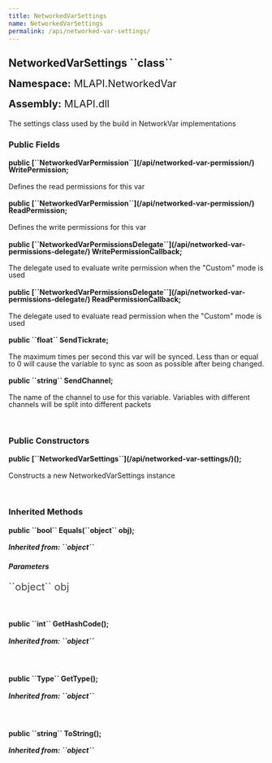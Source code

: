 ```yaml
---
title: NetworkedVarSettings
name: NetworkedVarSettings
permalink: /api/networked-var-settings/
---
```


<div style="line-height: 1;">
	<h2 markdown="1">NetworkedVarSettings ``class``</h2>
	<p style="font-size: 20px;"><b>Namespace:</b> MLAPI.NetworkedVar</p>
	<p style="font-size: 20px;"><b>Assembly:</b> MLAPI.dll</p>
</div>
<p>The settings class used by the build in NetworkVar implementations</p>

<div>
	<h3 markdown="1">Public Fields</h3>
	<div style="line-height: 1;">
		<h4 markdown="1"><b>public [``NetworkedVarPermission``](/api/networked-var-permission/) WritePermission;</b></h4>
		<p>Defines the read permissions for this var</p>
	</div>
	<div style="line-height: 1;">
		<h4 markdown="1"><b>public [``NetworkedVarPermission``](/api/networked-var-permission/) ReadPermission;</b></h4>
		<p>Defines the write permissions for this var</p>
	</div>
	<div style="line-height: 1;">
		<h4 markdown="1"><b>public [``NetworkedVarPermissionsDelegate``](/api/networked-var-permissions-delegate/) WritePermissionCallback;</b></h4>
		<p>The delegate used to evaluate write permission when the "Custom" mode is used</p>
	</div>
	<div style="line-height: 1;">
		<h4 markdown="1"><b>public [``NetworkedVarPermissionsDelegate``](/api/networked-var-permissions-delegate/) ReadPermissionCallback;</b></h4>
		<p>The delegate used to evaluate read permission when the "Custom" mode is used</p>
	</div>
	<div style="line-height: 1;">
		<h4 markdown="1"><b>public ``float`` SendTickrate;</b></h4>
		<p>The maximum times per second this var will be synced.
            Less than or equal to 0 will cause the variable to sync as soon as possible after being changed.</p>
	</div>
	<div style="line-height: 1;">
		<h4 markdown="1"><b>public ``string`` SendChannel;</b></h4>
		<p>The name of the channel to use for this variable.
            Variables with different channels will be split into different packets</p>
	</div>
</div>
<br>
<div>
	<h3>Public Constructors</h3>
	<div style="line-height: 1; ">
		<h4 markdown="1"><b>public [``NetworkedVarSettings``](/api/networked-var-settings/)();</b></h4>
		<p>Constructs a new NetworkedVarSettings instance</p>
	</div>
</div>
<br>
<div>
	<h3 markdown="1">Inherited Methods</h3>
	<div style="line-height: 1;">
		<h4 markdown="1"><b>public ``bool`` Equals(``object`` obj);</b></h4>
		<h5 markdown="1">Inherited from: ``object``</h5>
		<h5><b>Parameters</b></h5>
		<div>
			<p style="font-size: 20px; color: #444;" markdown="1">``object`` obj</p>
		</div>
	</div>
	<br>
	<div style="line-height: 1;">
		<h4 markdown="1"><b>public ``int`` GetHashCode();</b></h4>
		<h5 markdown="1">Inherited from: ``object``</h5>
	</div>
	<br>
	<div style="line-height: 1;">
		<h4 markdown="1"><b>public ``Type`` GetType();</b></h4>
		<h5 markdown="1">Inherited from: ``object``</h5>
	</div>
	<br>
	<div style="line-height: 1;">
		<h4 markdown="1"><b>public ``string`` ToString();</b></h4>
		<h5 markdown="1">Inherited from: ``object``</h5>
	</div>
</div>
<br>
